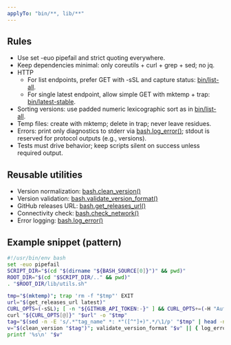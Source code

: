 ```yaml
---
applyTo: "bin/**, lib/**"
---
```


## Rules
- Use set -euo pipefail and strict quoting everywhere.
- Keep dependencies minimal: only coreutils + curl + grep + sed; no jq.
- HTTP
  - For list endpoints, prefer GET with -sSL and capture status: [bin/list-all](../../bin/list-all).
  - For single latest endpoint, allow simple GET with mktemp + trap: [bin/latest-stable](../../bin/latest-stable).
- Sorting versions: use padded numeric lexicographic sort as in [bin/list-all](../../bin/list-all).
- Temp files: create with mktemp; delete in trap; never leave residues.
- Errors: print only diagnostics to stderr via [bash.log_error()](../../lib/utils.sh); stdout is reserved for protocol outputs (e.g., versions).
- Tests must drive behavior; keep scripts silent on success unless required output.

## Reusable utilities
- Version normalization: [bash.clean_version()](../../lib/utils.sh)
- Version validation: [bash.validate_version_format()](../../lib/utils.sh)
- GitHub releases URL: [bash.get_releases_url()](../../lib/utils.sh)
- Connectivity check: [bash.check_network()](../../lib/utils.sh)
- Error logging: [bash.log_error()](../../lib/utils.sh)

## Example snippet (pattern)
```bash
#!/usr/bin/env bash
set -euo pipefail
SCRIPT_DIR="$(cd "$(dirname "${BASH_SOURCE[0]}")" && pwd)"
ROOT_DIR="$(cd "$SCRIPT_DIR/.." && pwd)"
. "$ROOT_DIR/lib/utils.sh"

tmp="$(mktemp)"; trap 'rm -f "$tmp"' EXIT
url="$(get_releases_url latest)"
CURL_OPTS=(-sSL); [ -n "${GITHUB_API_TOKEN:-}" ] && CURL_OPTS+=(-H "Authorization: Bearer $GITHUB_API_TOKEN")
curl "${CURL_OPTS[@]}" "$url" -o "$tmp"
tag="$(sed -n -E 's/.*"tag_name" *: *"([^"]+)".*/\1/p' "$tmp" | head -n1)"
v="$(clean_version "$tag")"; validate_version_format "$v" || { log_error "invalid"; exit 3; }
printf '%s\n' "$v"
```